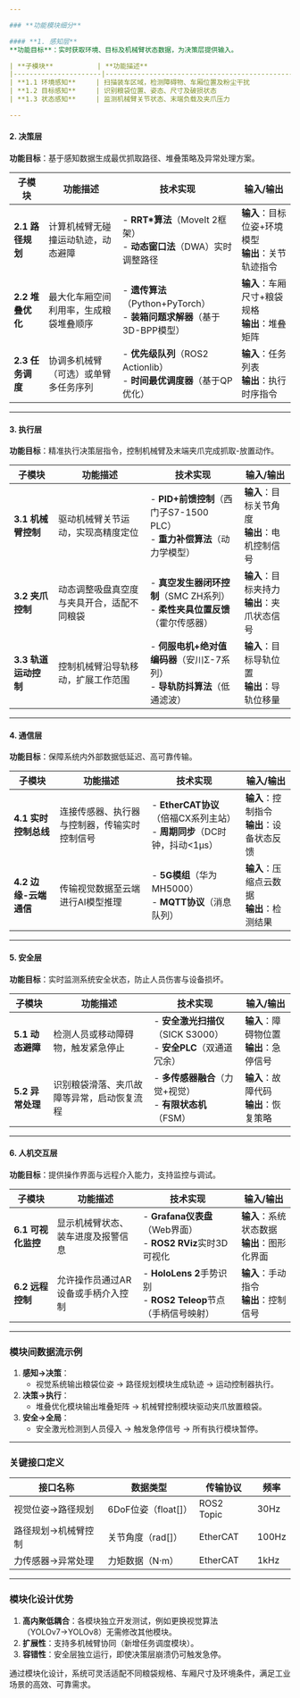 ```yaml
---

### **功能模块细分**  

#### **1. 感知层**  
**功能目标**：实时获取环境、目标及机械臂状态数据，为决策层提供输入。  

| **子模块**           | **功能描述**                                                                 | **技术实现**                                                                 | **输入/输出**                                  |  
|----------------------|-----------------------------------------------------------------------------|-----------------------------------------------------------------------------|-----------------------------------------------|  
| **1.1 环境感知**     | 扫描装车区域，检测障碍物、车厢位置及粉尘干扰                                | - **激光雷达**（Velodyne VLP-16）：生成环境点云地图<br>- **粉尘过滤算法**（基于卡尔曼滤波） | **输入**：原始点云数据<br>**输出**：洁净3D环境模型 |  
| **1.2 目标感知**     | 识别粮袋位置、姿态、尺寸及破损状态                                          | - **双目相机**（ZED 2i）采集RGB-D数据<br>- **YOLOv7**目标检测模型（TensorRT加速）       | **输入**：RGB图像+深度信息<br>**输出**：粮袋位姿（6DoF） |  
| **1.3 状态感知**     | 监测机械臂关节状态、末端负载及夹爪压力                                      | - **六维力传感器**（OnRobot HEX）<br>- **关节编码器**反馈（精度±0.01°）               | **输入**：原始力/力矩数据<br>**输出**：负载状态、夹持力反馈 |  

---
```


#### **2. 决策层**  
**功能目标**：基于感知数据生成最优抓取路径、堆叠策略及异常处理方案。  

| **子模块**               | **功能描述**                                                                 | **技术实现**                                                                 | **输入/输出**                                  |  
|--------------------------|-----------------------------------------------------------------------------|-----------------------------------------------------------------------------|-----------------------------------------------|  
| **2.1 路径规划**         | 计算机械臂无碰撞运动轨迹，动态避障                                          | - **RRT*算法**（MoveIt 2框架）<br>- **动态窗口法**（DWA）实时调整路径        | **输入**：目标位姿+环境模型<br>**输出**：关节轨迹指令 |  
| **2.2 堆叠优化**         | 最大化车厢空间利用率，生成粮袋堆叠顺序                                      | - **遗传算法**（Python+PyTorch）<br>- **装箱问题求解器**（基于3D-BPP模型）   | **输入**：车厢尺寸+粮袋规格<br>**输出**：堆叠矩阵 |  
| **2.3 任务调度**         | 协调多机械臂（可选）或单臂多任务序列                                        | - **优先级队列**（ROS2 Actionlib）<br>- **时间最优调度器**（基于QP优化）     | **输入**：任务列表<br>**输出**：执行时序指令   |  

---

#### **3. 执行层**  
**功能目标**：精准执行决策层指令，控制机械臂及末端夹爪完成抓取-放置动作。  

| **子模块**               | **功能描述**                                                                 | **技术实现**                                                                 | **输入/输出**                                  |  
|--------------------------|-----------------------------------------------------------------------------|-----------------------------------------------------------------------------|-----------------------------------------------|  
| **3.1 机械臂控制**       | 驱动机械臂关节运动，实现高精度定位                                          | - **PID+前馈控制**（西门子S7-1500 PLC）<br>- **重力补偿算法**（动力学模型）  | **输入**：目标关节角度<br>**输出**：电机控制信号 |  
| **3.2 夹爪控制**         | 动态调整吸盘真空度与夹具开合，适配不同粮袋                                  | - **真空发生器闭环控制**（SMC ZH系列）<br>- **柔性夹具位置反馈**（霍尔传感器） | **输入**：目标夹持力<br>**输出**：夹爪状态信号 |  
| **3.3 轨道运动控制**     | 控制机械臂沿导轨移动，扩展工作范围                                          | - **伺服电机+绝对值编码器**（安川Σ-7系列）<br>- **导轨防抖算法**（低通滤波） | **输入**：目标导轨位置<br>**输出**：导轨位移量 |  

---

#### **4. 通信层**  
**功能目标**：保障系统内外部数据低延迟、高可靠传输。  

| **子模块**               | **功能描述**                                                                 | **技术实现**                                                                 | **输入/输出**                                  |  
|--------------------------|-----------------------------------------------------------------------------|-----------------------------------------------------------------------------|-----------------------------------------------|  
| **4.1 实时控制总线**     | 连接传感器、执行器与控制器，传输实时控制信号                                | - **EtherCAT协议**（倍福CX系列主站）<br>- **周期同步**（DC时钟，抖动<1μs）   | **输入**：控制指令<br>**输出**：设备状态反馈   |  
| **4.2 边缘-云端通信**    | 传输视觉数据至云端进行AI模型推理                                            | - **5G模组**（华为MH5000）<br>- **MQTT协议**（消息队列）                     | **输入**：压缩点云数据<br>**输出**：检测结果   |  

---

#### **5. 安全层**  
**功能目标**：实时监测系统安全状态，防止人员伤害与设备损坏。  

| **子模块**               | **功能描述**                                                                 | **技术实现**                                                                 | **输入/输出**                                  |  
|--------------------------|-----------------------------------------------------------------------------|-----------------------------------------------------------------------------|-----------------------------------------------|  
| **5.1 动态避障**         | 检测人员或移动障碍物，触发紧急停止                                          | - **安全激光扫描仪**（SICK S3000）<br>- **安全PLC**（双通道冗余）           | **输入**：障碍物位置<br>**输出**：急停信号     |  
| **5.2 异常处理**         | 识别粮袋滑落、夹爪故障等异常，启动恢复流程                                  | - **多传感器融合**（力觉+视觉）<br>- **有限状态机**（FSM）                   | **输入**：故障代码<br>**输出**：恢复策略       |  

---

#### **6. 人机交互层**  
**功能目标**：提供操作界面与远程介入能力，支持监控与调试。  

| **子模块**               | **功能描述**                                                                 | **技术实现**                                                                 | **输入/输出**                                  |  
|--------------------------|-----------------------------------------------------------------------------|-----------------------------------------------------------------------------|-----------------------------------------------|  
| **6.1 可视化监控**       | 显示机械臂状态、装车进度及报警信息                                          | - **Grafana仪表盘**（Web界面）<br>- **ROS2 RViz**实时3D可视化                | **输入**：系统状态数据<br>**输出**：图形化界面 |  
| **6.2 远程控制**         | 允许操作员通过AR设备或手柄介入控制                                          | - **HoloLens 2**手势识别<br>- **ROS2 Teleop**节点（手柄信号映射）            | **输入**：手动指令<br>**输出**：控制信号       |  

---

### **模块间数据流示例**  
1. **感知→决策**：  
   - 视觉系统输出粮袋位姿 → 路径规划模块生成轨迹 → 运动控制器执行。  
2. **决策→执行**：  
   - 堆叠优化模块输出堆叠矩阵 → 机械臂控制模块驱动夹爪放置粮袋。  
3. **安全→全局**：  
   - 安全激光检测到人员侵入 → 触发急停信号 → 所有执行模块暂停。  

---

### **关键接口定义**  
| **接口名称**          | **数据类型**       | **传输协议**  | **频率**    |  
|-----------------------|--------------------|---------------|-------------|  
| 视觉位姿→路径规划     | 6DoF位姿（float[]）| ROS2 Topic    | 30Hz        |  
| 路径规划→机械臂控制   | 关节角度（rad[]）  | EtherCAT      | 100Hz       |  
| 力传感器→异常处理     | 力矩数据（N·m）    | EtherCAT      | 1kHz        |  

---

### **模块化设计优势**  
1. **高内聚低耦合**：各模块独立开发测试，例如更换视觉算法（YOLOv7→YOLOv8）无需修改其他模块。  
2. **扩展性**：支持多机械臂协同（新增任务调度模块）。  
3. **容错性**：安全层独立运行，即使决策层崩溃仍可触发急停。  

通过模块化设计，系统可灵活适配不同粮袋规格、车厢尺寸及环境条件，满足工业场景的高效、可靠需求。